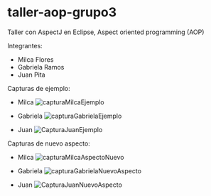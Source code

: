 # taller-aop-grupo3
Taller con AspectJ en Eclipse, Aspect oriented programming (AOP)

Integrantes:
* Milca Flores
* Gabriela Ramos
* Juan Pita


Capturas de ejemplo:
* Milca
![capturaMilcaEjemplo](https://user-images.githubusercontent.com/34144827/120735873-f514c780-c4b0-11eb-822c-6835ccfc5cce.png)

* Gabriela
![capturaGabrielaEjemplo](https://user-images.githubusercontent.com/34144827/120735918-04941080-c4b1-11eb-8478-9966e18fb9ce.png)

* Juan
![CapturaJuanEjemplo](https://user-images.githubusercontent.com/34144827/120735931-0958c480-c4b1-11eb-9907-d3171b636b18.png)




Capturas de nuevo aspecto:
* Milca
![capturaMilcaAspectoNuevo](https://user-images.githubusercontent.com/34144827/120735893-fc3bd580-c4b0-11eb-8ab6-9badba1286d5.png)

* Gabriela
![capturaGabrielaNuevoAspecto](https://user-images.githubusercontent.com/34144827/120735924-065dd400-c4b1-11eb-8289-b80e7c58c7d9.png)

* Juan
![CapturaJuanNuevoAspecto](https://user-images.githubusercontent.com/34144827/120735938-0b228800-c4b1-11eb-9ceb-949c14924a49.png)

